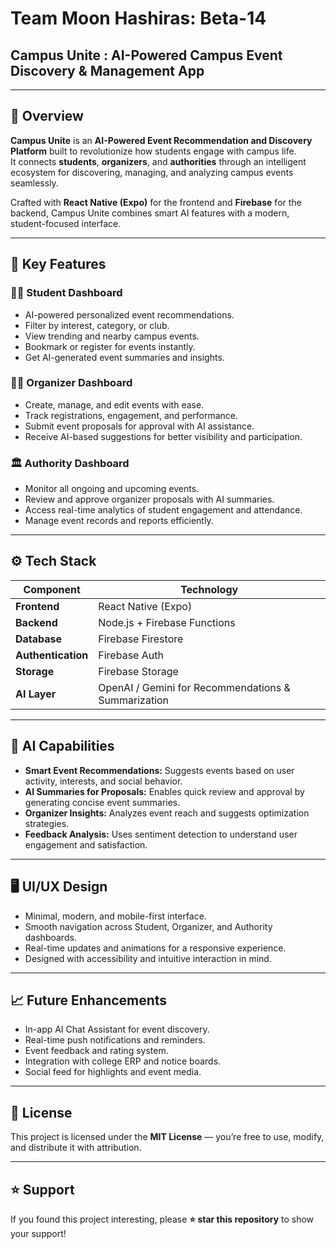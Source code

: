 # Team Moon Hashiras: Beta-14  
## Campus Unite : AI-Powered Campus Event Discovery & Management App

---

## 🚀 Overview

**Campus Unite** is an **AI-Powered Event Recommendation and Discovery Platform** built to revolutionize how students engage with campus life.  
It connects **students**, **organizers**, and **authorities** through an intelligent ecosystem for discovering, managing, and analyzing campus events seamlessly.

Crafted with **React Native (Expo)** for the frontend and **Firebase** for the backend, Campus Unite combines smart AI features with a modern, student-focused interface.

---

## 🧠 Key Features

### 👩‍🎓 Student Dashboard
- AI-powered personalized event recommendations.  
- Filter by interest, category, or club.  
- View trending and nearby campus events.  
- Bookmark or register for events instantly.  
- Get AI-generated event summaries and insights.  

### 🧑‍💼 Organizer Dashboard
- Create, manage, and edit events with ease.  
- Track registrations, engagement, and performance.  
- Submit event proposals for approval with AI assistance.  
- Receive AI-based suggestions for better visibility and participation.  

### 🏛️ Authority Dashboard
- Monitor all ongoing and upcoming events.  
- Review and approve organizer proposals with AI summaries.  
- Access real-time analytics of student engagement and attendance.  
- Manage event records and reports efficiently.  

---

## ⚙️ Tech Stack

| Component | Technology |
|------------|-------------|
| **Frontend** | React Native (Expo) |
| **Backend** | Node.js + Firebase Functions |
| **Database** | Firebase Firestore |
| **Authentication** | Firebase Auth |
| **Storage** | Firebase Storage |
| **AI Layer** | OpenAI / Gemini for Recommendations & Summarization |

---

## 🧩 AI Capabilities

- **Smart Event Recommendations:** Suggests events based on user activity, interests, and social behavior.  
- **AI Summaries for Proposals:** Enables quick review and approval by generating concise event summaries.  
- **Organizer Insights:** Analyzes event reach and suggests optimization strategies.  
- **Feedback Analysis:** Uses sentiment detection to understand user engagement and satisfaction.  

---

## 🖥️ UI/UX Design

- Minimal, modern, and mobile-first interface.  
- Smooth navigation across Student, Organizer, and Authority dashboards.  
- Real-time updates and animations for a responsive experience.  
- Designed with accessibility and intuitive interaction in mind.  

---

## 📈 Future Enhancements

- In-app AI Chat Assistant for event discovery.  
- Real-time push notifications and reminders.  
- Event feedback and rating system.  
- Integration with college ERP and notice boards.  
- Social feed for highlights and event media.  

---

## 📜 License

This project is licensed under the **MIT License** — you’re free to use, modify, and distribute it with attribution.  

---

## ⭐ Support

If you found this project interesting, please **⭐ star this repository** to show your support!
